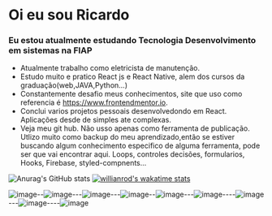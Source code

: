# Oi eu sou Ricardo
### Eu estou atualmente estudando Tecnologia Desenvolvimento em sistemas na FIAP
-  Atualmente trabalho como eletricista de manutenção.
-  Estudo muito e pratico  React js e React Native, alem dos cursos da graduação(web,JAVA,Python...)
-  Constantemente desafio meus conhecimentos, site que uso como referencia é https://www.frontendmentor.io. 
-  Conclui varios  projetos pessoais  desenvolvedondo em React. Aplicações desde de  simples ate complexas.
-  Veja meu git hub. Não  usso apenas como ferramenta de publicação. Utlizo muito como backup do meu aprendizado,então se estiver
buscando algum conhecimento especifico de alguma ferramenta, pode ser que vai encontrar aqui. Loops, controles decisões, formularios, Hooks, Firebase, styled-compnents...


![Anurag's GitHub stats](https://github-readme-stats.vercel.app/api?username=kenjimaeda54&show_icons=true&theme=gruvbox)
[![willianrod's wakatime stats](https://github-readme-stats.vercel.app/api/wakatime?username=kenjimaeda54)](https://github.com/kenjimaeda54/github-readme-stats)




![image](https://img.shields.io/badge/JavaScript-F7DF1E?style=for-the-badge&logo=javascript&logoColor=black)--![image](https://img.shields.io/badge/React-20232A?style=for-the-badge&logo=react&logoColor=61DAFB)---![image](https://img.shields.io/badge/React_Native-20232A?style=for-the-badge&logo=react&logoColor=61DAFB)---![image](https://img.shields.io/badge/Redux-593D88?style=for-the-badge&logo=redux&logoColor=white)--![image](https://img.shields.io/badge/React_Router-CA4245?style=for-the-badge&logo=react-router&logoColor=white)---![image](https://img.shields.io/badge/firebase-ffca28?style=for-the-badge&logo=firebase&logoColor=white)----![image](https://img.shields.io/badge/CSS-239120?&style=for-the-badge&logo=css3&logoColor=white)---![image](https://img.shields.io/badge/HTML5-E34F26?style=for-the-badge&logo=html5&logoColor=white)----![image](https://img.shields.io/badge/TypeScript-007ACC?style=for-the-badge&logo=typescript&logoColor=white)
 
